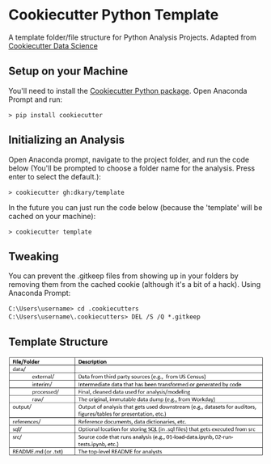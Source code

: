 # Cookiecutter Python Template

A template folder/file structure for Python Analysis Projects. Adapted from [Cookiecutter Data Science](http://drivendata.github.io/cookiecutter-data-science/)

## Setup on your Machine

You'll need to install the [Cookiecutter Python package](http://cookiecutter.readthedocs.org/en/latest/installation.html). Open Anaconda Prompt and run:

```
> pip install cookiecutter
```

## Initializing an Analysis

Open Anaconda prompt, navigate to the project folder, and run the code below (You'll be prompted to choose a folder name for the analysis. Press enter to select the default.):

```
> cookiecutter gh:dkary/template
```

In the future you can just run the code below (because the 'template' will be cached on your machine):

```
> cookiecutter template
```

## Tweaking

You can prevent the .gitkeep files from showing up in your folders by removing them from the cached cookie (although it's a bit of a hack). Using Anaconda Prompt:

```
C:\Users\username> cd .cookiecutters
C:\Users\username\.cookiecutters> DEL /S /Q *.gitkeep
```


## Template Structure

![](fig/description.png)
